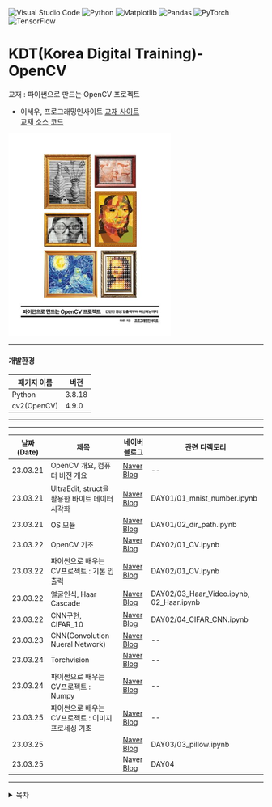 ![Visual Studio Code](https://img.shields.io/badge/Visual%20Studio%20Code-0078d7.svg?style=for-the-badge&logo=visual-studio-code&logoColor=white)
![Python](https://img.shields.io/badge/python-3670A0?style=for-the-badge&logo=python&logoColor=ffdd54)
![Matplotlib](https://img.shields.io/badge/Matplotlib-%23ffffff.svg?style=for-the-badge&logo=Matplotlib&logoColor=black)
![Pandas](https://img.shields.io/badge/pandas-%23150458.svg?style=for-the-badge&logo=pandas&logoColor=white)
![PyTorch](https://img.shields.io/badge/PyTorch-%23EE4C2C.svg?style=for-the-badge&logo=PyTorch&logoColor=white)
![TensorFlow](https://img.shields.io/badge/TensorFlow-%23FF6F00.svg?style=for-the-badge&logo=TensorFlow&logoColor=white)

# KDT(Korea Digital Training)- OpenCV

교재 : 파이썬으로 만드는 OpenCV 프로젝트

- 이세우, 프로그래밍인사이트
  [교재 사이트](https://product.kyobobook.co.kr/detail/S000001033077)  
   [교재 소스 코드](https://github.com/dltpdn/insightbook.opencv_project_python)

![alt text](textbook.png)

<hr/>

#### 개발환경

| 패키지 이름 | 버전   |
| ----------- | ------ |
| Python      | 3.8.18 |
| cv2(OpenCV) | 4.9.0  |

<hr/>

<hr/>   
   
|날짜(Date) | 제목 | 네이버 블로그 | 관련 디렉토리 |
| --------  | ---  | -----------| ------------|
| 23.03.21  |OpenCV 개요, 컴퓨터 비전 개요 |[Naver Blog](https://blog.naver.com/mathnoah/223390639608)| -- |
| 23.03.21  |UltraEdit, struct을 활용한 바이트 데이터 시각화 | [Naver Blog](https://blog.naver.com/mathnoah/223390744828)|DAY01/01_mnist_number.ipynb|
| 23.03.21  |OS 모듈 | [Naver Blog](https://blog.naver.com/mathnoah/223390805579)|DAY01/02_dir_path.ipynb |
| 23.03.22  | OpenCV 기초 | [Naver Blog](https://blog.naver.com/mathnoah/223391854965)|DAY02/01_CV.ipynb |
| 23.03.22  | 파이썬으로 배우는 CV프로젝트 : 기본 입출력| [Naver Blog](https://blog.naver.com/mathnoah/223391858244)|DAY02/01_CV.ipynb |
| 23.03.22  | 얼굴인식, Haar Cascade| [Naver Blog](https://blog.naver.com/mathnoah/223391901679)|DAY02/03_Haar_Video.ipynb, 02_Haar.ipynb |
| 23.03.22  |CNN구현, CIFAR_10 | [Naver Blog](https://blog.naver.com/mathnoah/223392040433)|DAY02/04_CIFAR_CNN.ipynb |
| 23.03.23   |CNN(Convolution Nueral Network)  |[Naver Blog](https://blog.naver.com/mathnoah/223393011260) |--|
| 23.03.24   | Torchvision |[Naver Blog](https://blog.naver.com/mathnoah/223393384047) |--|
| 23.03.24   | 파이썬으로 배우는 CV프로젝트 : Numpy |[Naver Blog](https://blog.naver.com/mathnoah/223393450182) |--|
| 23.03.25   | 파이썬으로 배우는 CV프로젝트 : 이미지 프로세싱 기초 |[Naver Blog](https://blog.naver.com/mathnoah/223394737785) |--|
| 23.03.25  ||[Naver Blog]()|DAY03/03_pillow.ipynb|
| 23.03.25  ||[Naver Blog]()|DAY04|
<hr/>

<details>
  <summary>
    목차
  </summary>

</details>
